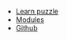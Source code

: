 <!-- _navbar.md -->

* [Learn puzzle](LANGUAGE)
* [Modules](https://github.com/puzzlelang/puzzle-catalog)
* [Github](https://github.com/puzzlelang/puzzle)